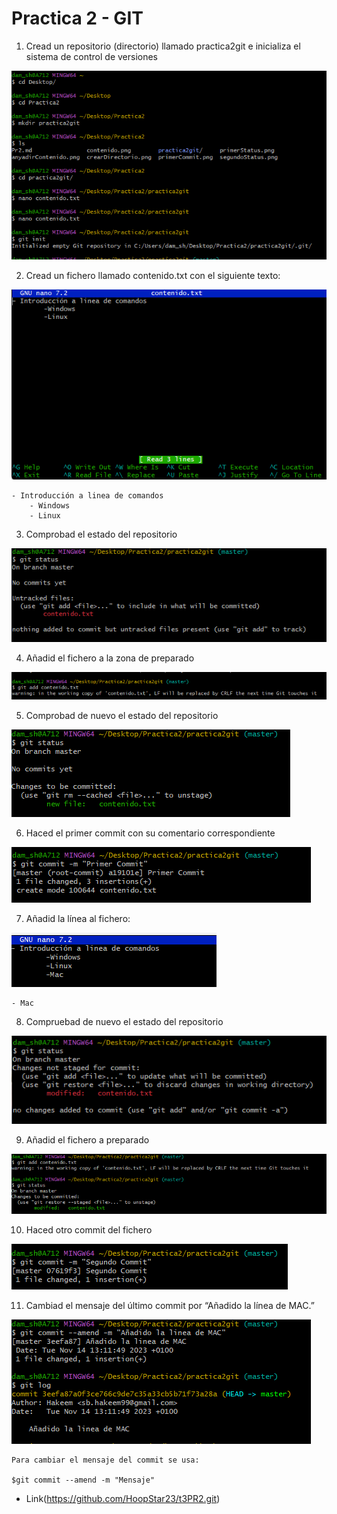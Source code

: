 # Practica 2 - GIT

1. Cread un repositorio (directorio) llamado practica2git e inicializa el sistema de control de versiones

![Crear Directorio](intro.png)

2. Cread un fichero llamado contenido.txt con el siguiente texto:

![Crear contenido.txt](contenido.png)
```
- Introducción a linea de comandos
    - Windows
    - Linux
```
3. Comprobad el estado del repositorio

![Primer Status](primerStatus.png)

4. Añadid el fichero a la zona de preparado

![Preparar contenido.txt](anyadirContenido.png)

5. Comprobad de nuevo el estado del repositorio

![Segundo Status](segundoStatus.png)

6. Haced el primer commit con su comentario correspondiente

![Primer Commit](primerCommit.png)

7. Añadid la línea al fichero:

![Mac añadido](mac.png)

```
- Mac
``` 

8. Compruebad de nuevo el estado del repositorio

![Tercer Status](tercerStatus.png)

9. Añadid el fichero a preparado

![contenido añadido 2](anyadirContenido2.png)

10. Haced otro commit del fichero

![Segundo Commit](segundoCommit.png)

11. Cambiad el mensaje del último commit por “Añadido la línea de MAC.”

![Ultimo Commit](ultimoCommit.png)

```
Para cambiar el mensaje del commit se usa:

$git commit --amend -m "Mensaje"
```

* Link(https://github.com/HoopStar23/t3PR2.git) 
